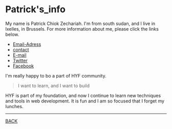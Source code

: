 # Patrick's_info  

My name is Patrick Chiok Zechariah. I'm from south sudan, and I live in Ixelles, in Brussels. For more information about me, please click the links below.

- [Email-Adress](av-hergé-21/3-1050-brussels)
- [contact](+447307222428)
- [E-mail](chiokzechzrizh@gmail.com)
- [Twitter](https://twitter.com/chiokwith_replie)
- [Facebook](https://www.facebook.com/profile.php?id=100007519815651)

I'm really happy to bo a part of HYF community.   
>I want to learn, and I want to build   

HYF is part of my foundation, and now I continue to learn new techniques and tools in web development. It is fun and I am so focused that I forget my lunches.

---
[BACK](README.md#basic_branching_workflow)